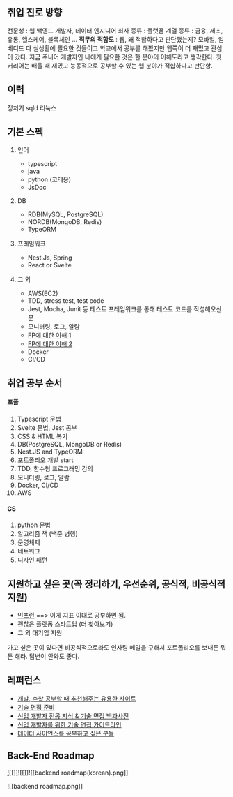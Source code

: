 ## 취업 진로 방향

전문성 : 웹 백엔드 개발자, 데이터 엔지니어
회사 종류 : 플랫폼
계열 종류 : 금융, 제조, 유통, 헬스케어, 블록체인 ...
**직무의 적합도** : 웹, 왜 적합하다고 판단했는지? 모바일, 임베디드 다 실생활에 필요한 것들이고 학교에서 공부를 해봤지만 웹쪽이 더 재밌고 관심이 갔다. 지금 주니어 개발자인 나에게 필요한 것은 한 분야의 이해도라고 생각한다. 첫 커리어는 배울 때 재밌고 능동적으로 공부할 수 있는 웹 분야가 적합하다고 판단함.

## 이력
정처기
sqld
리눅스

## 기본 스펙

1. 언어 
	- typescript
	- java
	- python (코테용)
	- JsDoc

2. DB
	- RDB(MySQL, PostgreSQL)
	- NORDB(MongoDB, Redis)
	- TypeORM

3. 프레임워크
	- Nest.Js, Spring
	- React or Svelte

5. 그 외
	- AWS(EC2)
	- TDD, stress test, test code
	- Jest, Mocha, Junit 등 테스트 프레임워크를 통해 테스트 코드를 작성해오신 분
	- 모니터링, 로그, 알람
	- [FP에 대한 이해 1](https://www.inflearn.com/course/functional-es6)
	- [FP에 대한 이해 2](https://www.inflearn.com/course/%ED%95%A8%EC%88%98%ED%98%95_ES6_%EC%9D%91%EC%9A%A9%ED%8E%B8)
	- Docker
	- CI/CD

## 취업 공부 순서

#### 포폴
1. Typescript 문법
2. Svelte 문법, Jest 공부
3. CSS & HTML 복기
4. DB(PostgreSQL, MongoDB or Redis)
5. Nest.JS and TypeORM
6. 포트폴리오 개발 start
7. TDD, 함수형 프로그래밍 강의
8. 모니터링, 로그, 알람
9. Docker, CI/CD
10. AWS

#### CS
1. python 문법
2. 알고리즘 책 (백준 병행)
3. 운영체제
4. 네트워크
5. 디자인 패턴

## 지원하고 싶은 곳(꼭 정리하기, 우선순위, 공식적, 비공식적 지원)

- [인프런](https://www.inflearn.com/pages/withus-inflab-recruit_be) ==> 이게 지표 이대로 공부하면 됨.
- 괜찮은 플랫폼 스타트업 (더 찾아보기)
- 그 외 대기업 지원

가고 싶은 곳이 있다면 비공식적으로라도 인사팀 메일을 구해서 포트폴리오를 보내든 뭐든 해라. 답변이 안와도 좋다.

## 레퍼런스

- [개발, 수학 공부할 때 추천해주는 유용한 사이트](https://coding-groot.tistory.com/93)
- [기술 면접 준비](https://github.com/JaeYeopHan/Interview_Question_for_Beginner/blob/main/README.md)
- [신입 개발자 전공 지식 & 기술 면접 백과사전](https://gyoogle.dev/blog/)
- [신입 개발자를 위한 기술 면접 가이드라인](https://github.com/JaeYeopHan/Interview_Question_for_Beginner)
- [데이터 사이언스를 공부하고 싶은 분들](https://github.com/Team-Neighborhood/I-want-to-study-Data-Science)


## Back-End Roadmap
[![[]]]()![[]]![[backend roadmap(korean).png]]

![[backend roadmap.png]]
